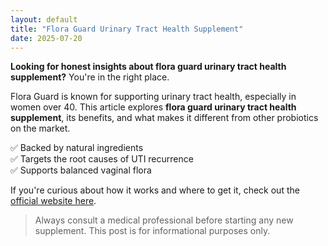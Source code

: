 ```yaml
---
layout: default
title: "Flora Guard Urinary Tract Health Supplement"
date: 2025-07-20
---
```


**Looking for honest insights about flora guard urinary tract health supplement?** You're in the right place.


Flora Guard is known for supporting urinary tract health, especially in women over 40. This article explores **flora guard urinary tract health supplement**, its benefits, and what makes it different from other probiotics on the market.

✅ Backed by natural ingredients  
✅ Targets the root causes of UTI recurrence  
✅ Supports balanced vaginal flora

If you're curious about how it works and where to get it, check out the [official website here](https://floraguard.co.uk/).  

> Always consult a medical professional before starting any new supplement. This post is for informational purposes only.